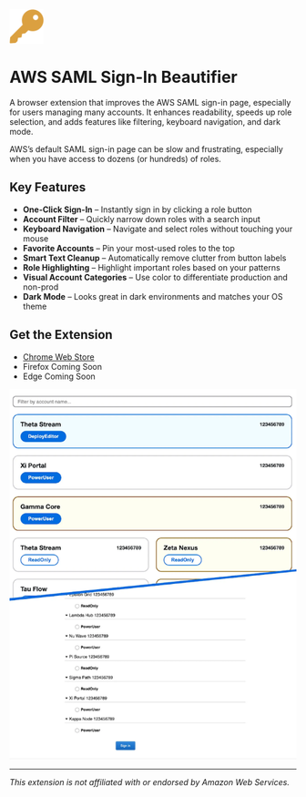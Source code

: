 <img src="assets/icon.svg" width="60" />

# AWS SAML Sign-In Beautifier

A browser extension that improves the AWS SAML sign-in page, especially for users managing many accounts. It enhances readability, speeds up role selection, and adds features like filtering, keyboard navigation, and dark mode.

AWS’s default SAML sign-in page can be slow and frustrating, especially when you have access to dozens (or hundreds) of roles.

## Key Features

- **One-Click Sign-In** – Instantly sign in by clicking a role button
- **Account Filter** – Quickly narrow down roles with a search input
- **Keyboard Navigation** – Navigate and select roles without touching your mouse
- **Favorite Accounts** – Pin your most-used roles to the top
- **Smart Text Cleanup** – Automatically remove clutter from button labels
- **Role Highlighting** – Highlight important roles based on your patterns
- **Visual Account Categories** – Use color to differentiate production and non-prod
- **Dark Mode** – Looks great in dark environments and matches your OS theme

## Get the Extension

- [Chrome Web Store](https://chromewebstore.google.com/detail/aws-saml-signin-beautifie/kcokjencejoakomoobgbahgfhchohfmp)
- Firefox Coming Soon
- Edge Coming Soon

![Screenshot](assets/before-after-md.png)

---

_This extension is not affiliated with or endorsed by Amazon Web Services._
